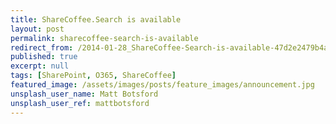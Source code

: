 ```yaml
---
title: ShareCoffee.Search is available
layout: post
permalink: sharecoffee-search-is-available
redirect_from: /2014-01-28_ShareCoffee-Search-is-available-47d2e2479b4a
published: true
excerpt: null
tags: [SharePoint, O365, ShareCoffee]
featured_image: /assets/images/posts/feature_images/announcement.jpg
unsplash_user_name: Matt Botsford
unsplash_user_ref: mattbotsford
---
```

